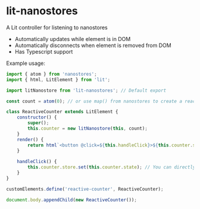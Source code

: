 # lit-nanostores
A Lit controller for listening to nanostores

- Automatically updates while element is in DOM
- Automatically disconnects when element is removed from DOM
- Has Typescript support

Example usage:

```js
import { atom } from 'nanostores';
import { html, LitElement } from 'lit';

import litNanostore from 'lit-nanostores'; // Default export

const count = atom(0); // or use map() from nanostores to create a reactive object

class ReactiveCounter extends LitElement {
	constructor() {
		super();
		this.counter = new litNanostore(this, count);
	}
	render() {
		return html`<button @click=${this.handleClick}>${this.counter.state}</button>`;
	}
	
	handleClick() {
		this.counter.store.set(this.counter.state); // You can directly access the nanostore within the controller, if need be.
	}
}

customElements.define('reactive-counter', ReactiveCounter);

document.body.appendChild(new ReactiveCounter());
```
